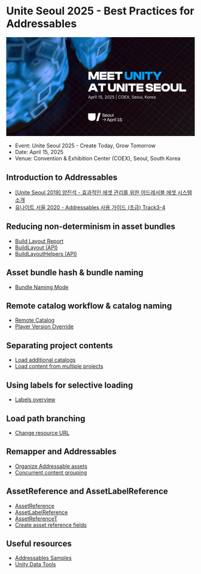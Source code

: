# Unite Seoul 2025 - Best Practices for Addressables

![](https://github.com/Unity-Technologies/unite-seoul-2025-addressables/blob/main/Images/unite_seoul_2025_banner.jpeg?raw=true)

- Event: Unite Seoul 2025 - Create Today, Grow Tomorrow
- Date: April 15, 2025
- Venue: Convention & Exhibition Center (COEX), Seoul, South Korea

## Introduction to Addressables

- [[Unite Seoul 2019] 양진석 - 효과적인 에셋 관리를 위한 어드레서블 에셋 시스템 소개](https://www.youtube.com/watch?v=yoBzTpJYN44 "[Unite Seoul 2019] 양진석 - 효과적인 에셋 관리를 위한 어드레서블 에셋 시스템 소개")
- [유나이트 서울 2020 - Addressables 사용 가이드 (초급) Track3-4](https://www.youtube.com/watch?v=EP3pvPAcHSo "유나이트 서울 2020 - Addressables 사용 가이드 (초급) Track3-4")

## Reducing non-determinism in asset bundles

- [Build Layout Report](https://on.unitysquare.co.kr/3FS6VZO "Build Layout Report")
- [BuildLayout (API)](https://on.unitysquare.co.kr/43IbzUd "BuildLayout (API)")
- [BuildLayoutHelpers (API)](https://on.unitysquare.co.kr/42ggucv "BuildLayoutHelpers (API)")

## Asset bundle hash & bundle naming

- [Bundle Naming Mode](https://on.unitysquare.co.kr/3Rysy3M "Bundle Naming Mode")

## Remote catalog workflow & catalog naming

- [Remote Catalog](https://on.unitysquare.co.kr/3RyvNrY "Remote Catalog")
- [Player Version Override](https://on.unitysquare.co.kr/4lkMVPU "Player Version Override")

## Separating project contents

- [Load additional catalogs](https://on.unitysquare.co.kr/4jl5nWJ "Load additional catalogs")
- [Load content from multiple projects](https://on.unitysquare.co.kr/4iNBi20 "Load content from multiple projects")

## Using labels for selective loading

- [Labels overview](https://shorturl.at/trE9I "Labels overview")

## Load path branching

- [Change resource URL](https://shorturl.at/H8ow5 "Change resource URL")

## Remapper and Addressables

- [Organize Addressable assets](https://shorturl.at/TJslk "Organize Addressable assets")
- [Concurrent content grouping](https://shorturl.at/owC0S "Concurrent content grouping")

## AssetReference and AssetLabelReference

- [AssetReference](https://shorturl.at/qs3EV "AssetReference")
- [AssetLabelReference](https://shorturl.at/gFUFj "AssetLabelReference")
- [AssetReferenceT](https://shorturl.at/0isRS "AssetReferenceT")
- [Create asset reference fields](https://shorturl.at/gF3OI "Create asset reference fields")

## Useful resources

- [Addressables Samples](https://github.com/Unity-Technologies/Addressables-Sample "Addressables Samples")
- [Unity Data Tools](https://github.com/Unity-Technologies/UnityDataTools "Unity Data Tools")
